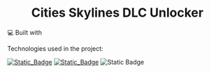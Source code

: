 <h1 align="center" id="title">Cities Skylines DLC Unlocker</h1

  
<h2>💻 Built with</h2>

Technologies used in the project:

[![Static_Badge](https://img.shields.io/badge/java-red)](https://img.shields.io/badge/ReactJS%20-%20blue)
[![Static_Badge](https://img.shields.io/badge/javafx-blue)](https://img.shields.io/badge/Javascript%20-%20red)
![Static Badge](https://img.shields.io/badge/HTML%2FCSS%20-%20orange)

